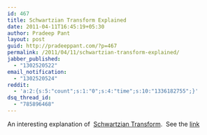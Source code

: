 ```yaml
---
id: 467
title: Schwartzian Transform Explained
date: 2011-04-11T16:45:19+05:30
author: Pradeep Pant
layout: post
guid: http://pradeeppant.com/?p=467
permalink: /2011/04/11/schwartzian-transform-explained/
jabber_published:
  - "1302520522"
email_notification:
  - "1302520524"
reddit:
  - 'a:2:{s:5:"count";s:1:"0";s:4:"time";s:10:"1336182755";}'
dsq_thread_id:
  - "785896468"
---
```

An interesting explanation of  [Schwartzian Transform](http://en.wikipedia.org/wiki/Schwartzian_transform).  See the [link](http://curiosityhealsthecat.blogspot.com/2010/11/schwartzian-transform-explained.html)